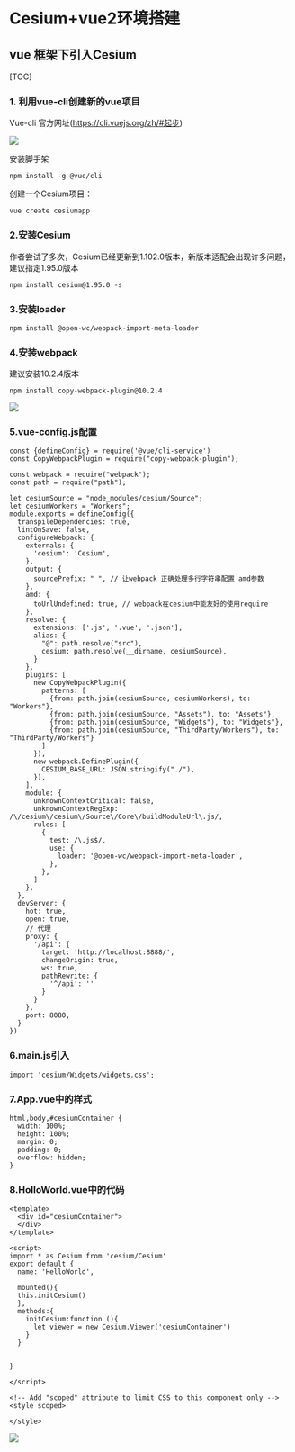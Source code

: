 # Cesium+vue2环境搭建

## vue 框架下引入Cesium

[TOC]

### 1. 利用vue-cli创建新的vue项目

Vue-cli 官方网址(https://cli.vuejs.org/zh/#起步)

![](E:\软件\typora做的笔记\博客笔记\cesium\项目图片\环境搭建\图片1.png)

安装脚手架

```
npm install -g @vue/cli
```

创建一个Cesium项目：

```
vue create cesiumapp
```

### 2.安装Cesium

作者尝试了多次，Cesium已经更新到1.102.0版本，新版本适配会出现许多问题，建议指定1.95.0版本

```
npm install cesium@1.95.0 -s
```

### 3.安装loader

```
npm install @open-wc/webpack-import-meta-loader
```

### 4.安装webpack

建议安装10.2.4版本

```
npm install copy-webpack-plugin@10.2.4
```

![](E:\软件\typora做的笔记\博客笔记\cesium\项目图片\环境搭建\图片2.png)

### 5.vue-config.js配置

```
const {defineConfig} = require('@vue/cli-service')
const CopyWebpackPlugin = require("copy-webpack-plugin");

const webpack = require("webpack");
const path = require("path");

let cesiumSource = "node_modules/cesium/Source";
let cesiumWorkers = "Workers";
module.exports = defineConfig({
  transpileDependencies: true,
  lintOnSave: false,
  configureWebpack: {
    externals: {
      'cesium': 'Cesium',
    },
    output: {
      sourcePrefix: " ", // 让webpack 正确处理多行字符串配置 amd参数
    },
    amd: {
      toUrlUndefined: true, // webpack在cesium中能友好的使用require
    },
    resolve: {
      extensions: ['.js', '.vue', '.json'],
      alias: {
        "@": path.resolve("src"),
        cesium: path.resolve(__dirname, cesiumSource),
      }
    },
    plugins: [
      new CopyWebpackPlugin({
        patterns: [
          {from: path.join(cesiumSource, cesiumWorkers), to: "Workers"},
          {from: path.join(cesiumSource, "Assets"), to: "Assets"},
          {from: path.join(cesiumSource, "Widgets"), to: "Widgets"},
          {from: path.join(cesiumSource, "ThirdParty/Workers"), to: "ThirdParty/Workers"}
        ]
      }),
      new webpack.DefinePlugin({
        CESIUM_BASE_URL: JSON.stringify("./"),
      }),
    ],
    module: {
      unknownContextCritical: false,
      unknownContextRegExp: /\/cesium\/cesium\/Source\/Core\/buildModuleUrl\.js/,
      rules: [
        {
          test: /\.js$/,
          use: {
            loader: '@open-wc/webpack-import-meta-loader',
          },
        },
      ]
    },
  },
  devServer: {
    hot: true,
    open: true,
    // 代理
    proxy: {
      '/api': {
        target: 'http://localhost:8888/',
        changeOrigin: true,
        ws: true,
        pathRewrite: {
          '^/api': ''
        }
      }
    },
    port: 8080,
  }
})

```

### 6.main.js引入

```
import 'cesium/Widgets/widgets.css';
```

### 7.App.vue中的样式

```
html,body,#cesiumContainer {
  width: 100%;
  height: 100%;
  margin: 0;
  padding: 0;
  overflow: hidden;
}
```

### 8.HolloWorld.vue中的代码

```
<template>
  <div id="cesiumContainer">
  </div>
</template>

<script>
import * as Cesium from 'cesium/Cesium'
export default {
  name: 'HelloWorld',

  mounted(){
  this.initCesium()
  },
  methods:{
    initCesium:function (){
      let viewer = new Cesium.Viewer('cesiumContainer')
    }
  }


}

</script>

<!-- Add "scoped" attribute to limit CSS to this component only -->
<style scoped>

</style>

```

![](E:\软件\typora做的笔记\博客笔记\cesium\项目图片\环境搭建\图片3.png)